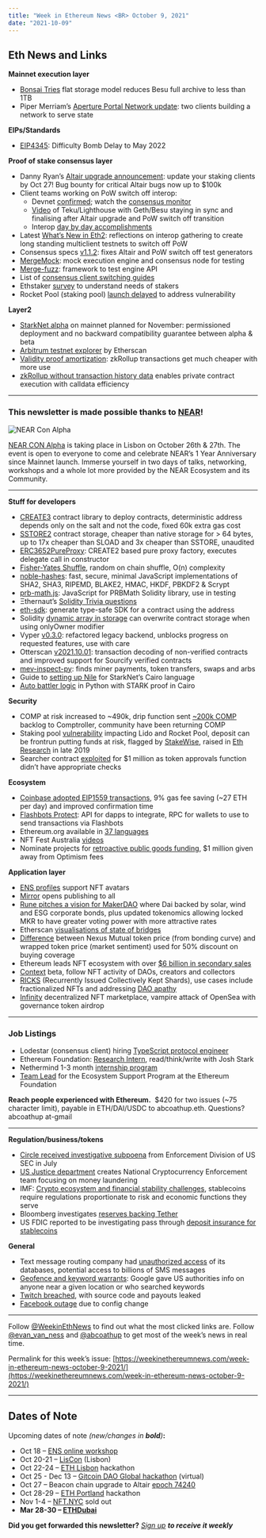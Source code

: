 ```yaml
---
title: "Week in Ethereum News <BR> October 9, 2021"
date: "2021-10-09"
---
```


## **Eth News and Links**

**Mainnet execution layer**

- [Bonsai Tries](https://consensys.net/blog/news/bonsai-tries-a-big-update-for-small-state-storage-in-hyperledger-besu) flat storage model reduces Besu full archive to less than 1TB
- Piper Merriam’s [Aperture Portal Network update](https://snakecharmers.ethereum.org/aperture-vol-1/): two clients building a network to serve state

**EIPs/Standards**

- [EIP4345](https://eips.ethereum.org/EIPS/eip-4345): Difficulty Bomb Delay to May 2022

**Proof of stake consensus layer**

- Danny Ryan’s [Altair upgrade announcement](https://blog.ethereum.org/2021/10/05/altair-announcement/): update your staking clients by Oct 27! Bug bounty for critical Altair bugs now up to $100k 
- Client teams working on PoW switch off interop:
    - Devnet [confirmed](https://twitter.com/benjaminion_xyz/status/1446516207159582743); watch the [consensus monitor](http://mergenet.consensus-monitor.stokes.io)
    - [Video](https://www.symphonious.net/2021/10/08/ethereum-merge-local-testnet-demo/) of Teku/Lighthouse with Geth/Besu staying in sync and finalising after Altair upgrade and PoW switch off transition
    - Interop [day by day accomplishments](https://twitter.com/sigp_io/status/1446521008702246913)
- Latest [What’s New in Eth2](https://hackmd.io/@benjaminion/eth2_news/https%3A%2F%2Fhackmd.io%2F%40benjaminion%2Fwnie2_211008): reflections on interop gathering to create long standing multiclient testnets to switch off PoW
- Consensus specs [v1.1.2](https://github.com/ethereum/consensus-specs/releases/tag/v1.1.2): fixes Altair and PoW switch off test generators
- [MergeMock](https://github.com/protolambda/mergemock): mock execution engine and consensus node for testing
- [Merge-fuzz](https://twitter.com/vdWijden/status/1446461842977591297): framework to test engine API
- List of [consensus client switching guides](https://www.reddit.com/r/ethstaker/comments/pxx0oz/ethstaker_comprehensive_list_of_client_switching/)
- Ethstaker [survey](https://ethstaker.cc/survey/#Z7ZpSghg) to understand needs of stakers
- Rocket Pool (staking pool) [launch delayed](https://twitter.com/Rocket_Pool/status/1445536222881857545) to address vulnerability

**Layer2**

- [StarkNet alpha](https://medium.com/starkware/starknet-alpha-is-coming-to-mainnet-b825829eaf32) on mainnet planned for November: permissioned deployment and no backward compatibility guarantee between alpha & beta
- [Arbitrum testnet explorer](https://testnet.arbiscan.io/) by Etherscan
- [Validity proof amortization](https://polynya.medium.com/the-dynamics-around-validity-proof-amortization-519e9ae291c1): zkRollup transactions get much cheaper with more use
- [zkRollup without transaction history data](https://ethresear.ch/t/a-zkrollup-with-no-transaction-history-data-to-enable-private-smart-contract-execution-with-calldata-efficiency/10961) enables private contract execution with calldata efficiency

* * *

### **This newsletter is made possible thanks to [NEAR](https://near.org/)!**

![NEAR Con Alpha](https://weekinethereumnews.com/wp-content/uploads/2021/09/Near-Con-Alpha.png)

[NEAR CON Alpha](https://nearcon.org/ethereumnews) is taking place in Lisbon on October 26th & 27th. The event is open to everyone to come and celebrate NEAR’s 1 Year Anniversary since Mainnet launch. Immerse yourself in two days of talks, networking, workshops and a whole lot more provided by the NEAR Ecosystem and its Community.

* * *

**Stuff for developers**

- [CREATE3](https://github.com/0xsequence/create3) contract library to deploy contracts, deterministic address depends only on the salt and not the code, fixed 60k extra gas cost
- [SSTORE2](https://twitter.com/Agusx1211/status/1446187302389170183) contract storage, cheaper than native storage for > 64 bytes, up to 17x cheaper than SLOAD and 3x cheaper than SSTORE, unaudited
- [ERC3652PureProxy](https://github.com/1inch/ERC3652/blob/feature/pure-proxy-factory/contracts/ERC3652PureProxy.sol): CREATE2 based pure proxy factory, executes delegate call in constructor
- [Fisher-Yates Shuffle](https://twitter.com/cleanunicorn/status/1445691819098992648), random on chain shuffle, O(n) complexity
- [noble-hashes](https://github.com/paulmillr/noble-hashes): fast, secure, minimal JavaScript implementations of SHA2, SHA3, RIPEMD, BLAKE2, HMAC, HKDF, PBKDF2 & Scrypt
- [prb-math.js](https://www.npmjs.com/package/prb-math.js): JavaScript for PRBMath Solidity library, use in testing
- Ξthernaut’s [Solidity Trivia questions](https://twitter.com/EthernautDAO/status/1445497302722826255)
- [eth-sdk](https://github.com/dethcrypto/eth-sdk): generate type-safe SDK for a contract using the address
- Solidity [dynamic array in storage](https://twitter.com/ylv_io/status/1445104519239643157) can overwrite contract storage when using onlyOwner modifier
- Vyper [v0.3.0](https://github.com/vyperlang/vyper/releases/tag/v0.3.0): refactored legacy backend, unblocks progress on requested features, use with care
- Otterscan [v2021.10.01](https://twitter.com/wmitsuda/status/1444789707540414466): transaction decoding of non-verified contracts and improved support for Sourcify verified contracts
- [mev-inspect-py](https://github.com/flashbots/mev-inspect-py): finds miner payments, token transfers, swaps and arbs
- Guide to [setting up Nile](https://medium.com/@martriay/starknet-tutorial-for-beginners-using-nile-6af9c2270c15) for StarkNet’s Cairo language
- [Auto battler logic](https://killari.medium.com/starks-verifying-a-complex-auto-battler-calculation-on-ethereum-d8698f29808d) in Python with STARK proof in Cairo

**Security**

- COMP at risk increased to ~490k, drip function sent [~200k COMP](https://twitter.com/rleshner/status/1444691278986457095) backlog to Comptroller, community have been returning COMP
- Staking pool [vulnerability](https://blog.lido.fi/vulnerability-response-update/) impacting Lido and Rocket Pool, deposit can be frontrun putting funds at risk, flagged by [StakeWise](https://twitter.com/stakewise_io/status/1445475001696620550), raised in [Eth Research](https://ethresear.ch/t/deposit-contract-exploit/6528) in late 2019
- Searcher contract [exploited](https://twitter.com/bertcmiller/status/1446416008709918732) for $1 million as token approvals function didn’t have appropriate checks

**Ecosystem**

- [Coinbase adopted EIP1559 transactions](https://blog.coinbase.com/the-technical-benefits-of-eip-1559-c41bb85f5924), 9% gas fee saving (~27 ETH per day) and improved confirmation time
- [Flashbots Protect](https://medium.com/flashbots/announcing-flashbots-protect-9e039e9f0aa3): API for dapps to integrate, RPC for wallets to use to send transactions via Flashbots
- Ethereum.org available in [37 languages](https://blog.ethereum.org/2021/10/04/translation-program-update/)
- NFT Fest Australia [videos](https://www.youtube.com/channel/UC9dHe2EmAyFtd3ahosns_1w)
- Nominate projects for [retroactive public goods funding](https://medium.com/ethereum-optimism/retropgf-experiment-1-1-million-dollars-for-public-goods-f7e455cbdca), $1 million given away from Optimism fees

**Application layer**

- [ENS profiles](https://medium.com/the-ethereum-name-service/nft-avatar-support-for-ens-profiles-bd4a5553f089) support NFT avatars
- [Mirror](https://dev.mirror.xyz/valptw8S9eZ1cvzX-JCGga2N_W2hXyurSYbOlNFj4OQ) opens publishing to all
- [Rune pitches a vision for MakerDAO](https://forum.makerdao.com/t/the-case-for-clean-money/10684) where Dai backed by solar, wind and ESG corporate bonds, plus updated tokenomics allowing locked MKR to have greater voting power with more attractive rates 
- Etherscan [visualisations of state of bridges](https://medium.com/etherscan-blog/ethereum-bridges-four-months-on-10ee36f889ae)
- [Difference](https://medium.com/@BraveNewDeFi/save-50-on-nexus-mutual-cover-premiums-how-to-use-wnxm-to-your-advantage-dc017b15aca0) between Nexus Mutual token price (from bonding curve) and wrapped token price (market sentiment) used for 50% discount on buying coverage
- Ethereum leads NFT ecosystem with over [$6 billion in secondary sales](https://www.getrevue.co/profile/masonnystrom/issues/the-multichain-nft-market-798081)
- [Context](https://twitter.com/context/status/1444038168739602435) beta, follow NFT activity of DAOs, creators and collectors
- [RICKS](https://www.paradigm.xyz/2021/10/ricks/) (Recurrently Issued Collectively Kept Shards), use cases include fractionalized NFTs and addressing [DAO apathy](https://twitter.com/danrobinson/status/1446251178099200005)
- [Infinity](https://medium.com/@infinitydotxyz/announcing-infinity-the-ftx-of-nfts-e0c2930b5f48) decentralized NFT marketplace, vampire attack of OpenSea with governance token airdrop

* * *

### **Job Listings**

- Lodestar (consensus client) hiring [TypeScript protocol engineer](https://jobs.smartrecruiters.com/ChainSafeSystemsInc/743999774954864-protocol-engineer-lodestar-backend-typescript-)
- Ethereum Foundation: [Research Intern](https://ethereum.bamboohr.com/jobs/view.php?id=45&source=weekinethnews), read/think/write with Josh Stark
- Nethermind 1-3 month [internship program](https://www.notion.so/Nethermind-Internship-Program-4eb494969aa24afa9181223e958522d1)
- [Team Lead](https://ethereum.bamboohr.com/jobs/view.php?id=43&source=weekinethnews) for the Ecosystem Support Program at the Ethereum Foundation

**Reach people experienced with Ethereum.**  $420 for two issues (~75 character limit), payable in ETH/DAI/USDC to abcoathup.eth. Questions? abcoathup at-gmail

* * *

**Regulation/business/tokens**

- [Circle received investigative subpoena](https://www.coindesk.com/business/2021/10/05/sec-subpoenas-usdc-stablecoin-backer-circle/) from Enforcement Division of US SEC in July
- [US Justice department](https://www.justice.gov/opa/pr/deputy-attorney-general-lisa-o-monaco-announces-national-cryptocurrency-enforcement-team) creates National Cryptocurrency Enforcement team focusing on money laundering
- IMF: [Crypto ecosystem and financial stability challenges](https://www.imf.org/en/Publications/GFSR/Issues/2021/10/12/global-financial-stability-report-october-2021), stablecoins require regulations proportionate to risk and economic functions they serve
- Bloomberg investigates [reserves backing Tether](https://www.bloomberg.com/news/features/2021-10-07/crypto-mystery-where-s-the-69-billion-backing-the-stablecoin-tether)
- US FDIC reported to be investigating pass through [deposit insurance for stablecoins](https://www.coindesk.com/policy/2021/10/06/us-fdic-said-to-be-studying-deposit-insurance-for-stablecoins/)

**General**

- Text message routing company had [unauthorized access](https://www.vice.com/en/article/z3xpm8/company-that-routes-billions-of-text-messages-quietly-says-it-was-hacked) of its databases, potential access to billions of SMS messages
- [Geofence and keyword warrants](https://www.forbes.com/sites/thomasbrewster/2021/10/04/google-keyword-warrants-give-us-government-data-on-search-users/?sh=142296ba7c97): Google gave US authorities info on anyone near a given location or who searched keywords 
- [Twitch breached](https://blog.twitch.tv/en/2021/10/06/updates-on-the-twitch-security-incident/), with source code and payouts leaked
- [Facebook outage](https://blog.cloudflare.com/october-2021-facebook-outage/) due to config change

* * *

Follow [@WeekinEthNews](https://twitter.com/WeekInEthNews) to find out what the most clicked links are. Follow [@evan\_van\_ness](https://twitter.com/evan_van_ness) and [@abcoathup](https://twitter.com/abcoathup) to get most of the week’s news in real time.

Permalink for this week’s issue: [https://weekinethereumnews.com/week-in-ethereum-news-october-9-2021/](https://weekinethereumnews.com/week-in-ethereum-news-october-9-2021/)

* * *

## **Dates of Note**

Upcoming dates of note _(new/changes in **bold**)_**:**

- Oct 18 – [ENS online workshop](https://medium.com/the-ethereum-name-service/ens-online-workshop-october-2021-ec1fb049b77f)
- Oct 20-21 – [LisCon](https://liscon.org/) (Lisbon)
- Oct 22-24 – [ETH Lisbon](https://ethlisbon.org/) hackathon
- Oct 25 - Dec 13 – [Gitcoin DAO Global hackathon](https://gitcoin.co/hackathon/dao-global/onboard) (virtual)
- Oct 27 – Beacon chain upgrade to Altair [epoch 74240](https://blog.ethereum.org/2021/10/05/altair-announcement/) 
- Oct 28-29 – [ETH Portland](https://2021.ethportland.com/) hackathon
- Nov 1-4 – [NFT.NYC](https://www.nft.nyc/) sold out
- **Mar 28-30 – [ETHDubai](https://www.ethdubai.xyz/)**

**Did you get forwarded this newsletter?** _[Sign up](https://weekinethereum.substack.com/subscribe#about) **to receive it weekly**_
